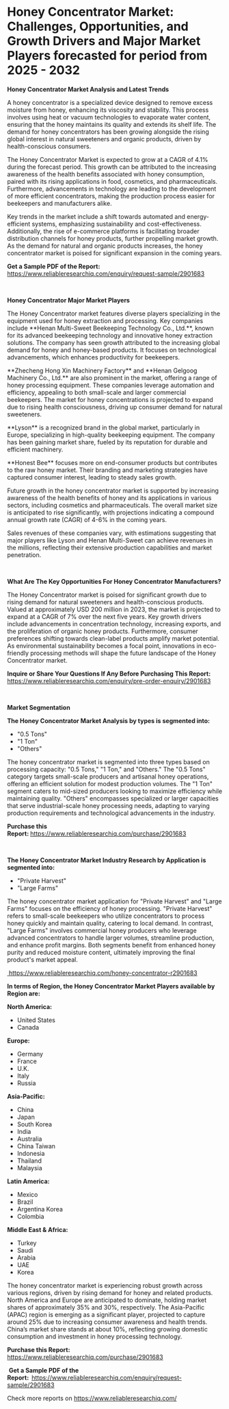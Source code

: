 <p><h1>Honey Concentrator Market: Challenges, Opportunities, and Growth Drivers and Major Market Players forecasted for period from 2025 - 2032</h1></p><p><strong>Honey Concentrator Market Analysis and Latest Trends</strong></p>
<p><p>A honey concentrator is a specialized device designed to remove excess moisture from honey, enhancing its viscosity and stability. This process involves using heat or vacuum technologies to evaporate water content, ensuring that the honey maintains its quality and extends its shelf life. The demand for honey concentrators has been growing alongside the rising global interest in natural sweeteners and organic products, driven by health-conscious consumers.</p><p>The Honey Concentrator Market is expected to grow at a CAGR of 4.1% during the forecast period. This growth can be attributed to the increasing awareness of the health benefits associated with honey consumption, paired with its rising applications in food, cosmetics, and pharmaceuticals. Furthermore, advancements in technology are leading to the development of more efficient concentrators, making the production process easier for beekeepers and manufacturers alike. </p><p>Key trends in the market include a shift towards automated and energy-efficient systems, emphasizing sustainability and cost-effectiveness. Additionally, the rise of e-commerce platforms is facilitating broader distribution channels for honey products, further propelling market growth. As the demand for natural and organic products increases, the honey concentrator market is poised for significant expansion in the coming years.</p></p>
<p><strong>Get a Sample PDF of the Report:&nbsp;</strong> <a href="https://www.reliableresearchiq.com/enquiry/request-sample/2901683?utm_campaign=2463&utm_medium=2&utm_source=Github&utm_content=ia&utm_term=16032025&utm_id=honey-concentrator">https://www.reliableresearchiq.com/enquiry/request-sample/2901683</a></p>
<p>&nbsp;</p>
<p><strong>Honey Concentrator Major Market Players</strong></p>
<p><p>The Honey Concentrator market features diverse players specializing in the equipment used for honey extraction and processing. Key companies include **Henan Multi-Sweet Beekeeping Technology Co., Ltd.**, known for its advanced beekeeping technology and innovative honey extraction solutions. The company has seen growth attributed to the increasing global demand for honey and honey-based products. It focuses on technological advancements, which enhances productivity for beekeepers.</p><p>**Zhecheng Hong Xin Machinery Factory** and **Henan Gelgoog Machinery Co., Ltd.** are also prominent in the market, offering a range of honey processing equipment. These companies leverage automation and efficiency, appealing to both small-scale and larger commercial beekeepers. The market for honey concentrations is projected to expand due to rising health consciousness, driving up consumer demand for natural sweeteners.</p><p>**Lyson** is a recognized brand in the global market, particularly in Europe, specializing in high-quality beekeeping equipment. The company has been gaining market share, fueled by its reputation for durable and efficient machinery. </p><p>**Honest Bee** focuses more on end-consumer products but contributes to the raw honey market. Their branding and marketing strategies have captured consumer interest, leading to steady sales growth.</p><p>Future growth in the honey concentrator market is supported by increasing awareness of the health benefits of honey and its applications in various sectors, including cosmetics and pharmaceuticals. The overall market size is anticipated to rise significantly, with projections indicating a compound annual growth rate (CAGR) of 4-6% in the coming years. </p><p>Sales revenues of these companies vary, with estimations suggesting that major players like Lyson and Henan Multi-Sweet can achieve revenues in the millions, reflecting their extensive production capabilities and market penetration.</p></p>
<p>&nbsp;</p>
<p><strong>What Are The Key Opportunities For Honey Concentrator Manufacturers?</strong></p>
<p><p>The Honey Concentrator market is poised for significant growth due to rising demand for natural sweeteners and health-conscious products. Valued at approximately USD 200 million in 2023, the market is projected to expand at a CAGR of 7% over the next five years. Key growth drivers include advancements in concentration technology, increasing exports, and the proliferation of organic honey products. Furthermore, consumer preferences shifting towards clean-label products amplify market potential. As environmental sustainability becomes a focal point, innovations in eco-friendly processing methods will shape the future landscape of the Honey Concentrator market.</p></p>
<p><strong>Inquire or Share Your Questions If Any Before Purchasing This Report:</strong> <a href="https://www.reliableresearchiq.com/enquiry/pre-order-enquiry/2901683?utm_campaign=2463&utm_medium=2&utm_source=Github&utm_content=ia&utm_term=16032025&utm_id=honey-concentrator">https://www.reliableresearchiq.com/enquiry/pre-order-enquiry/2901683</a></p>
<p>&nbsp;</p>
<p><strong>Market Segmentation</strong></p>
<p><strong>The Honey Concentrator Market Analysis by types is segmented into:</strong></p>
<p><ul><li>"0.5 Tons"</li><li>"1 Ton"</li><li>"Others"</li></ul></p>
<p><p>The honey concentrator market is segmented into three types based on processing capacity: "0.5 Tons," "1 Ton," and "Others." The "0.5 Tons" category targets small-scale producers and artisanal honey operations, offering an efficient solution for modest production volumes. The "1 Ton" segment caters to mid-sized producers looking to maximize efficiency while maintaining quality. "Others" encompasses specialized or larger capacities that serve industrial-scale honey processing needs, adapting to varying production requirements and technological advancements in the industry.</p></p>
<p><strong>Purchase this Report:&nbsp;</strong><a href="https://www.reliableresearchiq.com/purchase/2901683?utm_campaign=2463&utm_medium=2&utm_source=Github&utm_content=ia&utm_term=16032025&utm_id=honey-concentrator">https://www.reliableresearchiq.com/purchase/2901683</a></p>
<p>&nbsp;</p>
<p><strong>The Honey Concentrator Market Industry Research by Application is segmented into:</strong></p>
<p><ul><li>"Private Harvest"</li><li>"Large Farms"</li></ul></p>
<p><p>The honey concentrator market application for "Private Harvest" and "Large Farms" focuses on the efficiency of honey processing. "Private Harvest" refers to small-scale beekeepers who utilize concentrators to process honey quickly and maintain quality, catering to local demand. In contrast, "Large Farms" involves commercial honey producers who leverage advanced concentrators to handle larger volumes, streamline production, and enhance profit margins. Both segments benefit from enhanced honey purity and reduced moisture content, ultimately improving the final product's market appeal.</p></p>
<p><a href="https://www.reliableresearchiq.com/honey-concentrator-r2901683?utm_campaign=2463&utm_medium=2&utm_source=Github&utm_content=ia&utm_term=16032025&utm_id=honey-concentrator">&nbsp;https://www.reliableresearchiq.com/honey-concentrator-r2901683</a></p>
<p><strong>In terms of Region, the Honey Concentrator Market Players available by Region are:</strong></p>
<p>
    <p> <strong> North America: </strong>
        <ul>
            <li>United States</li>
            <li>Canada</li>
        </ul>
        </p> 
    <p> <strong> Europe: </strong>
        <ul>
            <li>Germany</li>
            <li>France</li>
            <li>U.K.</li>
            <li>Italy</li>
            <li>Russia</li>
        </ul>
        </p> 
    <p> <strong> Asia-Pacific: </strong>
        <ul>
            <li>China</li>
            <li>Japan</li>
            <li>South Korea</li>
            <li>India</li>
            <li>Australia</li>
            <li>China Taiwan</li>
            <li>Indonesia</li>
            <li>Thailand</li>
            <li>Malaysia</li>
        </ul>
        </p> 
    <p> <strong> Latin America: </strong>
        <ul>
            <li>Mexico</li>
            <li>Brazil</li>
            <li>Argentina Korea</li>
            <li>Colombia</li>
        </ul>
        </p> 
    <p> <strong> Middle East & Africa: </strong>
        <ul>
            <li>Turkey</li>
            <li>Saudi</li>
            <li>Arabia</li>
            <li>UAE</li>
            <li>Korea</li>
        </ul>
    </p>
    </p>
<p><p>The honey concentrator market is experiencing robust growth across various regions, driven by rising demand for honey and related products. North America and Europe are anticipated to dominate, holding market shares of approximately 35% and 30%, respectively. The Asia-Pacific (APAC) region is emerging as a significant player, projected to capture around 25% due to increasing consumer awareness and health trends. China’s market share stands at about 10%, reflecting growing domestic consumption and investment in honey processing technology.</p></p>
<p><strong>Purchase this Report: </strong><a href="https://www.reliableresearchiq.com/purchase/2901683?utm_campaign=2463&utm_medium=2&utm_source=Github&utm_content=ia&utm_term=16032025&utm_id=honey-concentrator">https://www.reliableresearchiq.com/purchase/2901683</a></p>
<p>&nbsp;<strong>Get a Sample PDF of the Report:&nbsp;&nbsp;</strong><a href="https://www.reliableresearchiq.com/enquiry/request-sample/2901683?utm_campaign=2463&utm_medium=2&utm_source=Github&utm_content=ia&utm_term=16032025&utm_id=honey-concentrator">https://www.reliableresearchiq.com/enquiry/request-sample/2901683</a></p>
<p><strong></strong></p>
<p>Check more reports on <a href="https://www.reliableresearchiq.com/?utm_campaign=2463&utm_medium=2&utm_source=Github&utm_content=ia&utm_term=16032025&utm_id=honey-concentrator">https://www.reliableresearchiq.com/</a></p>
